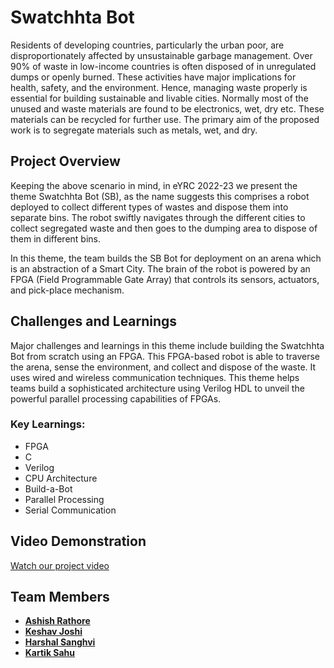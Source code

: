 # Swatchhta Bot

Residents of developing countries, particularly the urban poor, are disproportionately affected by unsustainable garbage management. Over 90% of waste in low-income countries is often disposed of in unregulated dumps or openly burned. These activities have major implications for health, safety, and the environment. Hence, managing waste properly is essential for building sustainable and livable cities. Normally most of the unused and waste materials are found to be electronics, wet, dry etc. These materials can be recycled for further use. The primary aim of the proposed work is to segregate materials such as metals, wet, and dry.

## Project Overview

Keeping the above scenario in mind, in eYRC 2022-23 we present the theme Swatchhta Bot (SB), as the name suggests this comprises a robot deployed to collect different types of wastes and dispose them into separate bins. The robot swiftly navigates through the different cities to collect segregated waste and then goes to the dumping area to dispose of them in different bins.

In this theme, the team builds the SB Bot for deployment on an arena which is an abstraction of a Smart City. The brain of the robot is powered by an FPGA (Field Programmable Gate Array) that controls its sensors, actuators, and pick-place mechanism.

## Challenges and Learnings

Major challenges and learnings in this theme include building the Swatchhta Bot from scratch using an FPGA. This FPGA-based robot is able to traverse the arena, sense the environment, and collect and dispose of the waste. It uses wired and wireless communication techniques. This theme helps teams build a sophisticated architecture using Verilog HDL to unveil the powerful parallel processing capabilities of FPGAs.

### Key Learnings:
- FPGA
- C
- Verilog
- CPU Architecture
- Build-a-Bot
- Parallel Processing
- Serial Communication

## Video Demonstration

[Watch our project video](https://github.com/itsashishrath/Swatchta_Bot/assets/113885228/af48bc21-e42a-45c2-bd08-56b731e60b0d)

## Team Members

- [**Ashish Rathore**](https://www.linkedin.com/in/itsashishrath/) 
- [**Keshav Joshi**](https://www.linkedin.com/in/keshavjoshi/) 
- [**Harshal Sanghvi**](https://www.linkedin.com/in/harshalsanghvi/) 
- [**Kartik Sahu**](https://www.linkedin.com/in/kartik-sahu-b36b4a306/)


